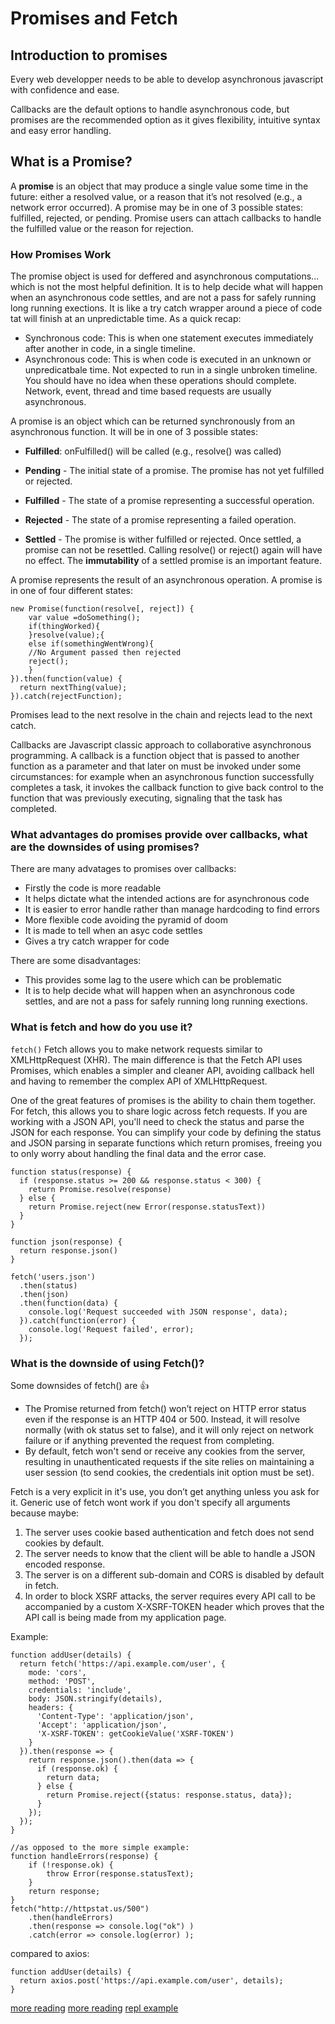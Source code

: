 # Promises and Fetch

## Introduction to promises

Every web developper needs to be able to develop asynchronous javascript with confidence and ease.

Callbacks are the default options to handle asynchronous code, but promises are the recommended option as it gives flexibility, intuitive syntax and easy error handling. 


## What is a Promise?

A **promise** is an object that may produce a single value some time in the future: either a resolved value, or a reason that it’s not resolved (e.g., a network error occurred). A promise may be in one of 3 possible states: fulfilled, rejected, or pending. Promise users can attach callbacks to handle the fulfilled value or the reason for rejection.

### How Promises Work

The promise object is used for deffered and asynchronous computations... which is not the most helpful definition. It is to help decide what will happen when an asynchronous code settles, and are not a pass for safely running long running exections. It is like a try catch wrapper around a piece of code tat will finish at an unpredictable time.  As a quick recap:

* Synchronous code: This is when one statement executes immediately after another in code, in a single timeline.
* Asynchronous code: This is when code is executed in an unknown or unpredicatbale time. Not expected to run in a single unbroken timeline. You should have no idea when these operations should complete. Network, event, thread and time based requests are usually asynchronous.

A promise is an object which can be returned synchronously from an asynchronous function. It will be in one of 3 possible states:
* **Fulfilled**: onFulfilled() will be called (e.g., resolve() was called)

* **Pending** - The initial state of a promise. The promise has not yet fulfilled or rejected.
* **Fulfilled** - The state of a promise representing a successful operation.
* **Rejected** - The state of a promise representing a failed operation.
* **Settled** - The promise is wither fulfilled or rejected.
Once settled, a promise can not be resettled. Calling resolve() or reject() again will have no effect. The **immutability** of a settled promise is an important feature.



A promise represents the result of an asynchronous operation. A promise is in one of four different states:


```
new Promise(function(resolve[, reject]) {
    var value =doSomething();
    if(thingWorked){
    }resolve(value);{
    else if(somethingWentWrong){
    //No Argument passed then rejected
    reject();
    }
}).then(function(value) {
  return nextThing(value);
}).catch(rejectFunction);

```

Promises lead to the next resolve in the chain and rejects lead to the next catch.


Callbacks are Javascript classic approach to collaborative asynchronous programming.
A callback is a function object that is passed to another function as a parameter and that  later on must be invoked under some circumstances: for example when an asynchronous function successfully completes a task, it invokes the callback function to give back control to the function that was previously executing, signaling that the task has completed.

### What advantages do promises provide over callbacks, what are the downsides of using promises?
There are many advatages to promises over callbacks:
* Firstly the code is more readable
* It helps dictate what the intended actions are for asynchronous code
* It is easier to error handle rather than manage hardcoding to find errors
* More flexible code avoiding the pyramid of doom 
* It is made to tell when an asyc code settles
* Gives a try catch wrapper for code

There are some disadvantages:
* This provides some lag to the usere which can be problematic
* It is to help decide what will happen when an asynchronous code settles, and are not a pass for safely running long running exections.  

### What is fetch and how do you use it?
``` fetch() ``` Fetch allows you to make network requests similar to XMLHttpRequest (XHR). The main difference is that the Fetch API uses Promises, which enables a simpler and cleaner API, avoiding callback hell and having to remember the complex API of XMLHttpRequest.

One of the great features of promises is the ability to chain them together. For fetch, this allows you to share logic across fetch requests.
If you are working with a JSON API, you'll need to check the status and parse the JSON for each response. You can simplify your code by defining the status and JSON parsing in separate functions which return promises, freeing you to only worry about handling the final data and the error case.
``` 
function status(response) {  
  if (response.status >= 200 && response.status < 300) {  
    return Promise.resolve(response)  
  } else {  
    return Promise.reject(new Error(response.statusText))  
  }  
}

function json(response) {  
  return response.json()  
}

fetch('users.json')  
  .then(status)  
  .then(json)  
  .then(function(data) {  
    console.log('Request succeeded with JSON response', data);  
  }).catch(function(error) {  
    console.log('Request failed', error);  
  });
  ```
 
### What is the downside of using Fetch()?

Some downsides of fetch() are :+1: 
* The Promise returned from fetch() won’t reject on HTTP error status even if the response is an HTTP 404 or 500. Instead, it will resolve normally (with ok status set to false), and it will only reject on network failure or if anything prevented the request from completing.
* By default, fetch won't send or receive any cookies from the server, resulting in unauthenticated requests if the site relies on maintaining a user session (to send cookies, the credentials init option must be set).

Fetch is a very explicit in it's use, you don’t get anything unless you ask for it. Generic use of fetch wont work if you don't specify all arguments because maybe:
1) The server uses cookie based authentication and fetch does not send cookies by default.
2) The server needs to know that the client will be able to handle a JSON encoded response.
3) The server is on a different sub-domain and CORS is disabled by default in fetch.
4) In order to block XSRF attacks, the server requires every API call to be accompanied by a custom X-XSRF-TOKEN header which proves that the API call is being made from my application page.

Example:
```
function addUser(details) {
  return fetch('https://api.example.com/user', {
    mode: 'cors',
    method: 'POST',
    credentials: 'include',
    body: JSON.stringify(details),
    headers: {
      'Content-Type': 'application/json',
      'Accept': 'application/json',
      'X-XSRF-TOKEN': getCookieValue('XSRF-TOKEN')
    }
  }).then(response => {
    return response.json().then(data => {
      if (response.ok) {
        return data;
      } else {
        return Promise.reject({status: response.status, data});
      }
    });
  });
}

//as opposed to the more simple example:
function handleErrors(response) {
    if (!response.ok) {
        throw Error(response.statusText);
    }
    return response;
}
fetch("http://httpstat.us/500")
    .then(handleErrors)
    .then(response => console.log("ok") )
    .catch(error => console.log(error) );
```

compared to axios:
```
function addUser(details) {
  return axios.post('https://api.example.com/user', details);
}
```
[more reading](https://medium.com/@shahata/why-i-wont-be-using-fetch-api-in-my-apps-6900e6c6fe78)
[more reading](https://www.tjvantoll.com/2015/09/13/fetch-and-errors/)
[repl example](https://repl.it/KKeT/1)
